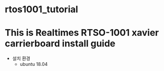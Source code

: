 # rtos1001_tutorial

# This is Realtimes RTSO-1001 xavier carrierboard install guide

* 설치 환경
   + ubuntu 18.04


